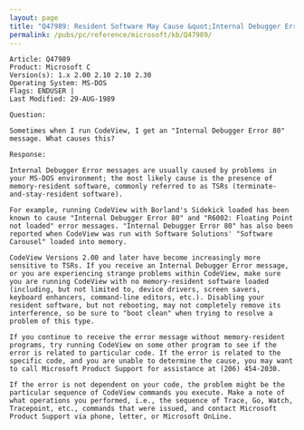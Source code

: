 ```yaml
---
layout: page
title: "Q47989: Resident Software May Cause &quot;Internal Debugger Error 80&quot;"
permalink: /pubs/pc/reference/microsoft/kb/Q47989/
---
```


	Article: Q47989
	Product: Microsoft C
	Version(s): 1.x 2.00 2.10 2.10 2.30
	Operating System: MS-DOS
	Flags: ENDUSER |
	Last Modified: 29-AUG-1989
	
	Question:
	
	Sometimes when I run CodeView, I get an "Internal Debugger Error 80"
	message. What causes this?
	
	Response:
	
	Internal Debugger Error messages are usually caused by problems in
	your MS-DOS environment; the most likely cause is the presence of
	memory-resident software, commonly referred to as TSRs (terminate-
	and-stay-resident software).
	
	For example, running CodeView with Borland's Sidekick loaded has been
	known to cause "Internal Debugger Error 80" and "R6002: Floating Point
	not loaded" error messages. "Internal Debugger Error 80" has also been
	reported when CodeView was run with Software Solutions' "Software
	Carousel" loaded into memory.
	
	CodeView Versions 2.00 and later have become increasingly more
	sensitive to TSRs. If you receive an Internal Debugger Error message,
	or you are experiencing strange problems within CodeView, make sure
	you are running CodeView with no memory-resident software loaded
	(including, but not limited to, device drivers, screen savers,
	keyboard enhancers, command-line editors, etc.). Disabling your
	resident software, but not rebooting, may not completely remove its
	interference, so be sure to "boot clean" when trying to resolve a
	problem of this type.
	
	If you continue to receive the error message without memory-resident
	programs, try running CodeView on some other program to see if the
	error is related to particular code. If the error is related to the
	specific code, and you are unable to determine the cause, you may want
	to call Microsoft Product Support for assistance at (206) 454-2030.
	
	If the error is not dependent on your code, the problem might be the
	particular sequence of CodeView commands you execute. Make a note of
	what operations you performed, i.e., the sequence of Trace, Go, Watch,
	Tracepoint, etc., commands that were issued, and contact Microsoft
	Product Support via phone, letter, or Microsoft OnLine.

